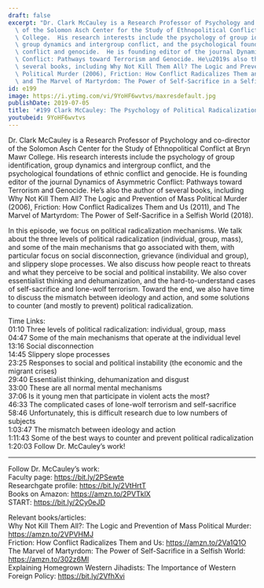 ```yaml
---
draft: false
excerpt: "Dr. Clark McCauley is a Research Professor of Psychology and co-director\
  \ of the Solomon Asch Center for the Study of Ethnopolitical Conflict at Bryn Mawr\
  \ College.  His research interests include the psychology of group identification,\
  \ group dynamics and intergroup conflict, and the psychological foundations of ethnic\
  \ conflict and genocide.  He is founding editor of the journal Dynamics of Asymmetric\
  \ Conflict: Pathways toward Terrorism and Genocide. He\u2019s also the author of\
  \ several books, including Why Not Kill Them All? The Logic and Prevention of Mass\
  \ Political Murder (2006), Friction: How Conflict Radicalizes Them and Us (2011),\
  \ and The Marvel of Martyrdom: The Power of Self-Sacrifice in a Selfish World (2018)."
id: e199
image: https://i.ytimg.com/vi/9YoHF6wvtvs/maxresdefault.jpg
publishDate: 2019-07-05
title: '#199 Clark McCauley: The Psychology of Political Radicalization'
youtubeid: 9YoHF6wvtvs
---
```

Dr. Clark McCauley is a Research Professor of Psychology and co-director of the Solomon Asch Center for the Study of Ethnopolitical Conflict at Bryn Mawr College.  His research interests include the psychology of group identification, group dynamics and intergroup conflict, and the psychological foundations of ethnic conflict and genocide.  He is founding editor of the journal Dynamics of Asymmetric Conflict: Pathways toward Terrorism and Genocide. He’s also the author of several books, including Why Not Kill Them All? The Logic and Prevention of Mass Political Murder (2006), Friction: How Conflict Radicalizes Them and Us (2011), and The Marvel of Martyrdom: The Power of Self-Sacrifice in a Selfish World (2018).

In this episode, we focus on political radicalization mechanisms. We talk about the three levels of political radicalization (individual, group, mass), and some of the main mechanisms that go associated with them, with particular focus on social disconnection, grievance (individual and group), and slippery slope processes. We also discuss how people react to threats and what they perceive to be social and political instability. We also cover essentialist thinking and dehumanization, and the hard-to-understand cases of self-sacrifice and lone-wolf terrorism. Toward the end, we also have time to discuss the mismatch between ideology and action, and some solutions to counter (and mostly to prevent) political radicalization.

Time Links:  
01:10  Three levels of political radicalization: individual, group, mass  
04:47  Some of the main mechanisms that operate at the individual level                                                           
13:16  Social disconnection                                               
14:45  Slippery slope processes                                               
23:25  Responses to social and political instability (the economic and the migrant crises)                                                  
29:40  Essentialist thinking, dehumanization and disgust  
33:00  These are all normal mental mechanisms      
37:06  Is it young men that participate in violent acts the most?  
46:33  The complicated cases of lone-wolf terrorism and self-sacrifice    
58:46  Unfortunately, this is difficult research due to low numbers of subjects  
1:03:47  The mismatch between ideology and action  
1:11:43  Some of the best ways to counter and prevent political radicalization                                
1:20:03  Follow Dr. McCauley’s work!

---

Follow Dr. McCauley’s work:  
Faculty page: https://bit.ly/2PSewte  
Researchgate profile: https://bit.ly/2VtHrtT  
Books on Amazon: https://amzn.to/2PVTklX  
START: https://bit.ly/2Cy0eJD

Relevant books/articles:  
Why Not Kill Them All?: The Logic and Prevention of Mass Political Murder: https://amzn.to/2VPVHMJ  
Friction: How Conflict Radicalizes Them and Us: https://amzn.to/2Va1Q1O  
The Marvel of Martyrdom: The Power of Self-Sacrifice in a Selfish World: https://amzn.to/302z6Ml  
Explaining Homegrown Western Jihadists: The Importance of Western Foreign Policy: https://bit.ly/2VfhXvi
